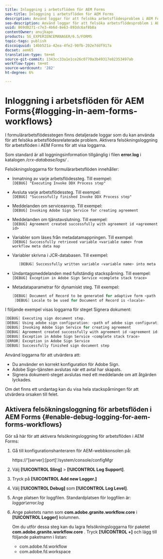 ```yaml
---
title: Inloggning i arbetsflöden för AEM Forms
seo-title: Inloggning i arbetsflöden för AEM Forms
description: Använd loggar för att felsöka arbetsflödesproblem i AEM Forms.
seo-description: Använd loggar för att felsöka arbetsflödesproblem i AEM Forms.
uuid: 869d0271-c7e3-4b6d-8e63-893dc6af8b8a
contentOwner: anujkapo
products: SG_EXPERIENCEMANAGER/6.5/FORMS
topic-tags: publish
discoiquuid: 14bb521a-42ea-4fe2-90fb-202e7ddf917a
docset: aem65
translation-type: tm+mt
source-git-commit: 1343cc33a1e1ce26c0770a3b49317e82353497ab
workflow-type: tm+mt
source-wordcount: '282'
ht-degree: 6%

---
```



# Inloggning i arbetsflöden för AEM Forms{#logging-in-aem-forms-workflows}

I formulärarbetsflödesstegen finns detaljerade loggar som du kan använda för att felsöka arbetsflödesrelaterade problem. Aktivera felsökningsloggning för arbetsflöden i AEM Forms för att visa loggarna.

Som standard är all loggningsinformation tillgänglig i filen **error.log** i katalogen */crx-database/logs/* .

Felsökningsloggarna för formulärarbetsflöden innehåller:

* Inmatning av varje arbetsflödessteg. Till exempel:\
   `[DEBUG] "Executing Invoke DDX Process step"`

* Avsluta varje arbetsflödessteg. Till exempel:\
   `[DEBUG] "Successfully finished Invoke DDX Process step"`

* Meddelanden om serviceanrop. Till exempel:\
   `[DEBUG] Invoking Adobe Sign Service for creating agreement`

* Meddelanden om tjänstavslutning. Till exempel:\
   `[DEBUG] Agreement created successfully with agreement id <agreement id>`

* Variabler som läses från metadatamappningen. Till exempel:\
   `[DEBUG] Successfully retrieved variable <variable name> from workflow meta data map`

* Variabler skrivna i JCR-databasen. Till exempel:

   ```verilog
      [DEBUG] Successfully written variable <variable name> into meta data node at <JCR path where meta data is being written>
   ```

* Undantagsmeddelanden med fullständig stackspårning. Till exempel:\
   `[DEBUG] Exception in Adobe Sign Service <complete stack trace>`

* Metadataparametrar för dynamiskt steg. Till exempel:

   ```verilog
   [DEBUG] Document of Record to be generated for adaptive form <path of adaptive form>
    [DEBUG] Locale to be used for Document of Record is <locale>
   ```

I följande exempel visas loggarna för steget Signera dokument:

```verilog
[DEBUG] Executing sign document step.
[DEBUG] Using adobe sign configuration: <path of adobe sign configuration>
[DEBUG] Invoking Adobe Sign Service for creating agreement
[DEBUG] Agreement created successfully with agreement id <agreement id>
[DEBUG] Exception in Adobe Sign Service <complete stack trace>
[ERROR] Exception in Adobe Sign Service
[DEBUG] Successfully finished sign document step
```

Använd loggarna för att utvärdera att:

* Du använder en korrekt konfiguration för Adobe Sign.
* Adobe Sign-tjänsten avslutas när ett avtal har skapats.
* Signera dokument-steget avslutas med ett meddelande om att åtgärden lyckades.

Om det finns ett undantag kan du visa hela stackspårningen för att utvärdera orsaken till felet.

## Aktivera felsökningsloggning för arbetsflöden i AEM Forms {#enable-debug-logging-for-aem-forms-workflows}

Gör så här för att aktivera felsökningsloggning för arbetsflöden i AEM Forms:

1. Gå till konfigurationshanteraren för AEM-webbkonsolen på:

   https://&#39;[server]:[port]&#39;/system/console/configMgr

1. Välj **[!UICONTROL Sling]** > **[!UICONTROL Log Support]**.
1. Tryck på **[!UICONTROL Add new Logger.]**
1. Välj **[!UICONTROL Debug]** som **[!UICONTROL Log Level]**.
1. Ange platsen för loggfilen. Standardplatsen för loggfilen är: *loggar\error.log*
1. Ange paketets namn som **com.adobe.granite.workflow.core** i **[!UICONTROL Logger]** kolumnen.

   Om du utför dessa steg kan du lagra felsökningsloggarna för paketet **com.adobe.granite.workflow.core** . Tryck **[!UICONTROL +]** och lägg till följande paketnamn i listan:

   * com.adobe.fd.workflow
   * com.adobe.fd.workspace

